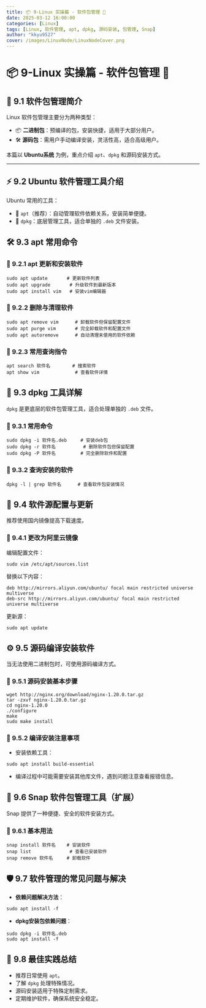 ```yaml
---
title: 📦 9-Linux 实操篇 - 软件包管理 🚀
date: 2025-03-12 16:00:00
categories: [Linux]
tags: [Linux, 软件管理, apt, dpkg, 源码安装, 包管理, Snap]
author: "kkyu9527"
cover: /images/LinuxNode/LinuxNodeCover.png
---
```


# 📦 9-Linux 实操篇 - 软件包管理 🚀

## 🎯 9.1 软件包管理简介

Linux 软件包管理主要分为两种类型：

- 📦 **二进制包**：预编译的包，安装快捷，适用于大部分用户。
- 🛠️ **源码包**：需用户手动编译安装，灵活性高，适合高级用户。

本篇以 **Ubuntu系统** 为例，重点介绍 `apt`、`dpkg` 和源码安装方式。

---

## ⚡ 9.2 Ubuntu 软件管理工具介绍

Ubuntu 常用的工具：

- 🔧 `apt`（推荐）：自动管理软件依赖关系，安装简单便捷。
- 🔨 `dpkg`：底层管理工具，适合单独的 `.deb` 文件安装。

## 🛠 9.3 apt 常用命令

### 📌 9.2.1 apt 更新和安装软件

```shell
sudo apt update       # 更新软件列表
sudo apt upgrade       # 升级软件到最新版本
sudo apt install vim   # 安装vim编辑器
```

### 📌 9.2.2 删除与清理软件

```shell
sudo apt remove vim      # 卸载软件但保留配置文件
sudo apt purge vim       # 完全卸载软件和配置文件
sudo apt autoremove      # 自动清理未使用的软件依赖
```

### 📌 9.2.3 常用查询指令

```shell
apt search 软件名        # 搜索软件
apt show vim             # 查看软件详情
```

## 🧩 9.3 dpkg 工具详解

`dpkg` 是更底层的软件包管理工具，适合处理单独的 `.deb` 文件。

### 📌 9.3.1 常用命令

```shell
sudo dpkg -i 软件名.deb     # 安装deb包
sudo dpkg -r 软件名          # 删除软件包但保留配置
sudo dpkg -P 软件名         # 完全删除软件和配置
```

### 📌 9.3.2 查询安装的软件

```shell
dpkg -l | grep 软件名      # 查看软件包安装情况
```

## 🔄 9.4 软件源配置与更新

推荐使用国内镜像提高下载速度。

### 📌 9.4.1 更改为阿里云镜像

编辑配置文件：

```shell
sudo vim /etc/apt/sources.list
```

替换以下内容：

```shell
deb http://mirrors.aliyun.com/ubuntu/ focal main restricted universe multiverse
deb-src http://mirrors.aliyun.com/ubuntu/ focal main restricted universe multiverse
```

更新源：
```shell
sudo apt update
```

## ⚙️ 9.5 源码编译安装软件

当无法使用二进制包时，可使用源码编译方式。

### 📌 9.5.1 源码安装基本步骤

```shell
wget http://nginx.org/download/nginx-1.20.0.tar.gz
tar -zxvf nginx-1.20.0.tar.gz
cd nginx-1.20.0
./configure
make
sudo make install
```

### 📌 9.5.2 编译安装注意事项

- 安装依赖工具：
```shell
sudo apt install build-essential
```

- 编译过程中可能需要安装其他库文件，遇到问题注意查看报错信息。

## 📂 9.6 Snap 软件包管理工具（扩展）

Snap 提供了一种便捷、安全的软件安装方式。

### 📌 9.6.1 基本用法

```shell
snap install 软件名    # 安装软件
snap list              # 查看已安装软件
snap remove 软件名     # 卸载软件
```

## 🛡️ 9.7 软件管理的常见问题与解决

- **依赖问题解决方法**：

```shell
sudo apt install -f
```

- **dpkg安装包依赖问题**：

```shell
sudo dpkg -i 软件名.deb
sudo apt install -f
```

## 🎯 9.8 最佳实践总结

- 推荐日常使用 `apt`。
- 了解 `dpkg` 处理特殊情况。
- 源码安装适用于特殊定制需求。
- 定期维护软件，确保系统安全稳定。
